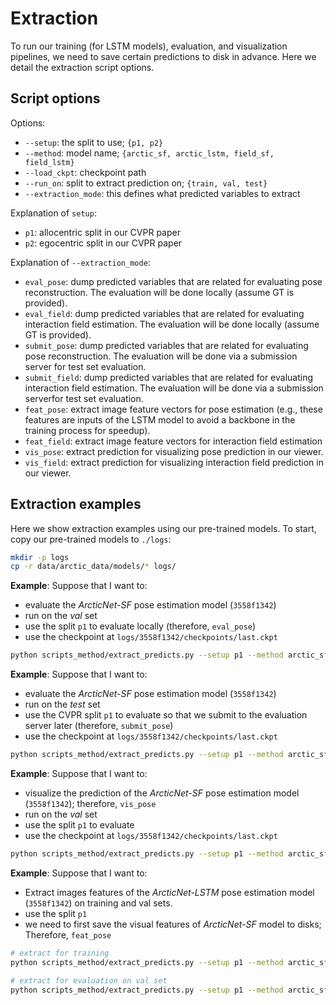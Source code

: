 
# Extraction

To run our training (for LSTM models), evaluation, and visualization pipelines, we need to save certain predictions to disk in advance. Here we detail the extraction script options. 

## Script options

Options:
- `--setup`: the split to use; `{p1, p2}`
- `--method`: model name; `{arctic_sf, arctic_lstm, field_sf, field_lstm}`
- `--load_ckpt`: checkpoint path
- `--run_on`: split to extract prediction on; `{train, val, test}`
- `--extraction_mode`: this defines what predicted variables to extract

Explanation of `setup`:
- `p1`: allocentric split in our CVPR paper
- `p2`: egocentric split in our CVPR paper

Explanation of `--extraction_mode`:
- `eval_pose`: dump predicted variables that are related for evaluating pose reconstruction. The evaluation will be done locally (assume GT is provided).
- `eval_field`: dump predicted variables that are related for evaluating interaction field estimation. The evaluation will be done locally (assume GT is provided).
- `submit_pose`: dump predicted variables that are related for evaluating pose reconstruction. The evaluation will be done via a submission server for test set evaluation.
- `submit_field`: dump predicted variables that are related for evaluating interaction field estimation. The evaluation will be done via a submission serverfor test set evaluation.
- `feat_pose`: extract image feature vectors for pose estimation (e.g., these features are inputs of the LSTM model to avoid a backbone in the training process for speedup).
- `feat_field`: extract image feature vectors for interaction field estimation
- `vis_pose`: extract prediction for visualizing pose prediction in our viewer.
- `vis_field`: extract prediction for visualizing interaction field prediction in our viewer.

## Extraction examples

Here we show extraction examples using our pre-trained models. To start, copy our pre-trained models to `./logs`:

```bash
mkdir -p logs
cp -r data/arctic_data/models/* logs/
```

**Example**: Suppose that I want to:
- evaluate the *ArcticNet-SF* pose estimation model (`3558f1342`)
- run on the *val* set
- use the split `p1` to evaluate locally (therefore, `eval_pose`)
- use the checkpoint at `logs/3558f1342/checkpoints/last.ckpt`

```bash
python scripts_method/extract_predicts.py --setup p1 --method arctic_sf --load_ckpt logs/3558f1342/checkpoints/last.ckpt --run_on val --extraction_mode eval_pose 
```

**Example**: Suppose that I want to:
- evaluate the *ArcticNet-SF* pose estimation model (`3558f1342`)
- run on the *test* set
- use the CVPR split `p1` to evaluate so that we submit to the evaluation server later (therefore, `submit_pose`)
- use the checkpoint at `logs/3558f1342/checkpoints/last.ckpt`

```bash
python scripts_method/extract_predicts.py --setup p1 --method arctic_sf --load_ckpt logs/3558f1342/checkpoints/last.ckpt --run_on test --extraction_mode submit_pose 
```

**Example**: Suppose that I want to:
- visualize the prediction of the *ArcticNet-SF* pose estimation model (`3558f1342`); therefore, `vis_pose`
- run on the *val* set
- use the split `p1` to evaluate 
- use the checkpoint at `logs/3558f1342/checkpoints/last.ckpt`

```bash
python scripts_method/extract_predicts.py --setup p1 --method arctic_sf --load_ckpt logs/3558f1342/checkpoints/last.ckpt --run_on val --extraction_mode vis_pose 
```

**Example**: Suppose that I want to:
- Extract images features of the *ArcticNet-LSTM* pose estimation model (`3558f1342`) on training and val sets. 
- use the split `p1`
- we need to first save the visual features of *ArcticNet-SF* model to disks; Therefore, `feat_pose`

```bash
# extract for training
python scripts_method/extract_predicts.py --setup p1 --method arctic_sf --load_ckpt logs/3558f1342/checkpoints/last.ckpt --run_on train --extraction_mode feat_pose 

# extract for evaluation on val set
python scripts_method/extract_predicts.py --setup p1 --method arctic_sf --load_ckpt logs/3558f1342/checkpoints/last.ckpt --run_on val --extraction_mode feat_pose 
```

